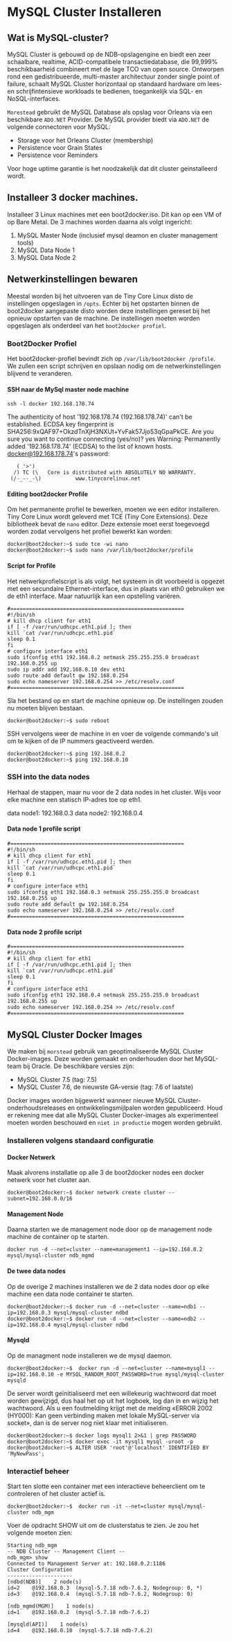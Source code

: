 # MySQL Cluster Installeren

## Wat is MySQL-cluster?

MySQL Cluster is gebouwd op de NDB-opslagengine en biedt een zeer schaalbare, realtime, ACID-compatibele transactiedatabase, die 99,999% beschikbaarheid combineert met de lage TCO van open source. Ontworpen rond een gedistribueerde, multi-master architectuur zonder single point of failure, schaalt MySQL Cluster horizontaal op standaard hardware om lees- en schrijfintensieve workloads te bedienen, toegankelijk via SQL- en NoSQL-interfaces.

`Morestead` gebruikt de MySQL Database als opslag voor Orleans via een beschikbare `ADO.NET` Provider. De MySQL provider biedt via `ADO.NET` de volgende connectoren voor MySQL:

* Storage voor het Orleans Cluster (membership)
* Persistence voor Grain States
* Persistence voor Reminders

Voor hoge uptime garantie is het noodzakelijk dat dit cluster geinstalleerd wordt.

## Installeer 3 docker machines.

Installeer 3 Linux machines met een boot2docker.iso. Dit kan op een VM of op Bare Metal.
De 3 machines worden daarna als volgt ingericht:

1. MySQL Master Node (inclusief mysql deamon en cluster management tools)
2. MySQL Data Node 1
3. MySQL Data Node 2

## Netwerkinstellingen bewaren

Meestal worden bij het uitvoeren van de Tiny Core Linux disto de instellingen opgeslagen in `/opts`. Echter bij het opstarten binnen de boot2docker aangepaste disto worden deze instellingen gereset bij het opnieuw opstarten van de machine. De instellingen moeten worden opgeslagen als onderdeel van het `boot2docker profiel`.

### Boot2Docker Profiel

Het boot2docker-profiel bevindt zich op `/var/lib/boot2docker /profile`. We zullen een script schrijven en opslaan
nodig om de netwerkinstellingen blijvend te veranderen.

#### SSH naar de MySql master node machine

```
ssh -l docker 192.168.178.74
```

The authenticity of host '192.168.178.74 (192.168.178.74)' can't be established.
ECDSA key fingerprint is SHA256:9xQAF97+OkzdTnXjH3NXUt+YvFak57Jjo53qGpaPkCE.
Are you sure you want to continue connecting (yes/no)? yes
Warning: Permanently added '192.168.178.74' (ECDSA) to the list of known hosts.
docker@192.168.178.74's password:

```
   ( '>')
  /) TC (\   Core is distributed with ABSOLUTELY NO WARRANTY.
 (/-_--_-\)           www.tinycorelinux.net
```

#### Editing boot2docker Profile

Om het permanente profiel te bewerken, moeten we een editor installeren. Tiny Core Linux
wordt geleverd met TCE (Tiny Core Extensions). Deze bibliotheek bevat de `nano` editor. Deze extensie moet eerst toegevoegd worden zodat vervolgens het profiel bewerkt kan worden:

```
docker@boot2docker:~$ sudo tce -wi nano
docker@boot2docker:~$ sudo nano /var/lib/boot2docker/profile
```

#### Script for Profile 

Het netwerkprofielscript is als volgt, het systeem in dit voorbeeld is opgezet met een secundaire
Ethernet-interface, dus in plaats van eth0 gebruiken we de eth1 interface. Maar natuurlijk kan een opstelling
variëren.

```
#========================================================
#!/bin/sh
# kill dhcp client for eth1
if [ -f /var/run/udhcpc.eth1.pid ]; then
kill `cat /var/run/udhcpc.eth1.pid`
sleep 0.1
fi
# configure interface eth1
sudo ifconfig eth1 192.168.0.2 netmask 255.255.255.0 broadcast 192.168.0.255 up
sudo ip addr add 192.168.0.10 dev eth1
sudo route add default gw 192.168.0.254
sudo echo nameserver 192.168.0.254 >> /etc/resolv.conf
#========================================================
```

Sla het bestand op en start de machine opnieuw op. De instellingen zouden nu moeten blijven bestaan. 

```
docker@boot2docker:~$ sudo reboot
```

SSH vervolgens weer de machine in en voer de volgende commando's uit om te kijken of de IP nummers geactiveerd werden.

```
docker@boot2docker:~$ ping 192.168.0.2
docker@boot2docker:~$ ping 192.168.0.10
```

### SSH into the data nodes

Herhaal de stappen, maar nu voor de 2 data nodes in het cluster. Wijs voor elke machine een statisch IP-adres toe op eth1.

data node1: 192.168.0.3
data node2: 192.168.0.4

#### Data node 1 profile script

```
#========================================================
#!/bin/sh
# kill dhcp client for eth1
if [ -f /var/run/udhcpc.eth1.pid ]; then
kill `cat /var/run/udhcpc.eth1.pid`
sleep 0.1
fi
# configure interface eth1
sudo ifconfig eth1 192.168.0.3 netmask 255.255.255.0 broadcast 192.168.0.255 up
sudo route add default gw 192.168.0.254
sudo echo nameserver 192.168.0.254 >> /etc/resolv.conf
#========================================================
```

#### Data node 2 profile script

```
#========================================================
#!/bin/sh
# kill dhcp client for eth1
if [ -f /var/run/udhcpc.eth1.pid ]; then
kill `cat /var/run/udhcpc.eth1.pid`
sleep 0.1
fi
# configure interface eth1
sudo ifconfig eth1 192.168.0.4 netmask 255.255.255.0 broadcast 192.168.0.255 up
sudo echo nameserver 192.168.0.254 >> /etc/resolv.conf
#========================================================
```
## MySQL Cluster Docker Images

We maken bij `morstead` gebruik van geoptimaliseerde MySQL Cluster Docker-images. Deze worden gemaakt en onderhouden door het MySQL-team bij Oracle. De beschikbare versies zijn:

* MySQL Cluster 7.5 (tag: 7.5)
* MySQL Cluster 7.6, de nieuwste GA-versie (tag: 7.6 of laatste)

Docker images worden bijgewerkt wanneer nieuwe MySQL Cluster-onderhoudsreleases en ontwikkelingsmijlpalen worden gepubliceerd. Houd er rekening mee dat alle MySQL Cluster Docker-images als experimenteel moeten worden beschouwd en `niet in productie` mogen worden gebruikt.

### Installeren volgens standaard configuratie

#### Docker Netwerk

Maak alvorens installatie op alle 3 de boot2docker nodes een docker netwerk voor het cluster aan.

```
docker@boot2docker:~$ docker network create cluster --subnet=192.168.0.0/16
```

#### Management Node

Daarna starten we de management node door op de management node machine de container op te starten.

```
docker run -d --net=cluster --name=management1 --ip=192.168.0.2 mysql/mysql-cluster ndb_mgmd
```

#### De twee data nodes

Op de overige 2 machines installeren we de 2 data nodes door op elke machine een data node container te starten.

```
docker@boot2docker:~$ docker run -d --net=cluster --name=ndb1 --ip=192.168.0.3 mysql/mysql-cluster ndbd
docker@boot2docker:~$ docker run -d --net=cluster --name=ndb2 --ip=192.168.0.4 mysql/mysql-cluster ndbd
```

#### Mysqld

Op de managment node installeren we de mysql daemon.

```
docker@boot2docker:~$  docker run -d --net=cluster --name=mysql1 --ip=192.168.0.10 -e MYSQL_RANDOM_ROOT_PASSWORD=true mysql/mysql-cluster mysqld
```

De server wordt geïnitialiseerd met een willekeurig wachtwoord dat moet worden gewijzigd, dus haal het op uit het logboek, log dan in en wijzig het wachtwoord. Als u een foutmelding krijgt met de melding «ERROR 2002 (HY000): Kan geen verbinding maken met lokale MySQL-server via socket», dan is de server nog niet klaar met initialiseren.

```
docker@boot2docker:~$ docker logs mysql1 2>&1 | grep PASSWORD
docker@boot2docker:~$ docker exec -it mysql1 mysql -uroot -p
docker@boot2docker:~$ ALTER USER 'root'@'localhost' IDENTIFIED BY 'MyNewPass';
```

### Interactief beheer

Start ten slotte een container met een interactieve beheerclient om te controleren of het cluster actief is.

```
docker@boot2docker:~$  docker run -it --net=cluster mysql/mysql-cluster ndb_mgm
```

Voer de opdracht SHOW uit om de clusterstatus te zien. Je zou het volgende moeten zien:

```
Starting ndb_mgm
-- NDB Cluster -- Management Client --
ndb_mgm> show
Connected to Management Server at: 192.168.0.2:1186
Cluster Configuration
---------------------
[ndbd(NDB)]    2 node(s)
id=2    @192.168.0.3  (mysql-5.7.18 ndb-7.6.2, Nodegroup: 0, *)
id=3    @192.168.0.4  (mysql-5.7.18 ndb-7.6.2, Nodegroup: 0)

[ndb_mgmd(MGM)]    1 node(s)
id=1    @192.168.0.2  (mysql-5.7.18 ndb-7.6.2)

[mysqld(API)]    1 node(s)
id=4    @192.168.0.10  (mysql-5.7.18 ndb-7.6.2)
```




